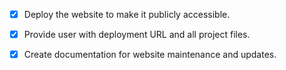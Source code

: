 - [x] Deploy the website to make it publicly accessible.
- [x] Provide user with deployment URL and all project files.
- [x] Create documentation for website maintenance and updates.

